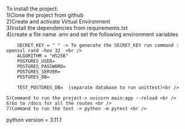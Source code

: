To install the project: <br />
    1)Clone the project from github <br />
    2)Create and activate Virtual Environment <br />
    3)Install the dependencies from requirements.txt <br />
    4)create a file name .env and set the following environment variables <br />
        
        SECRET_KEY = " " -> To generate the SECRET_KEY run command : openssl rand -hex 32  <br />
        ALGORITHM = "HS256"
        POSTGRES_USER=
        POSTGRES_PASSWORD=
        POSTGRES_SERVER=
        POSTGRES_DB=

        TEST_POSTGRES_DB=  (separate database to run unittest)<br />
        
    5)Command to run the project-> uvicorn main:app --reload <br />
    6)Go to /docs for all the routes <br />
    7)Command to run the test -> python -m pytest <br />

python version = 3.11.1
